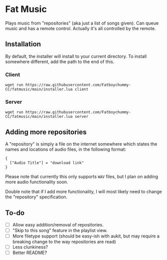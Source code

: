 # Fat Music

Plays music from "repositories" (aka just a list of songs given). Can queue
music and has a remote control. Actually it's all controlled by the remote.

## Installation

By default, the installer will install to your current directory. To install
somewhere different, add the path to the end of this.

### Client

```
wget run https://raw.githubusercontent.com/Fatboychummy-CC/fatmusic/main/installer.lua client
```

### Server

```
wget run https://raw.githubusercontent.com/Fatboychummy-CC/fatmusic/main/installer.lua server
```

## Adding more repositories

A "repository" is simply a file on the internet somewhere which states the names
and locations of audio files, in the following format:

```
{
  ["Audio Title"] = "download link"
}
```

Please note that currently this only supports `WAV` files, but I plan on adding
more audio functionality soon.

Double note that if I add more functionality, I will most likely need to change
the "repository" specification.

## To-do

- [ ] Allow easy addition/removal of repositories.
- [ ] "Skip to this song" feature in the playlist view.
- [ ] More filetype support (should be easy-ish with aukit, but may require a
      breaking change to the way repositories are read)
- [ ] Less clunkiness?
- [ ] Better README?
